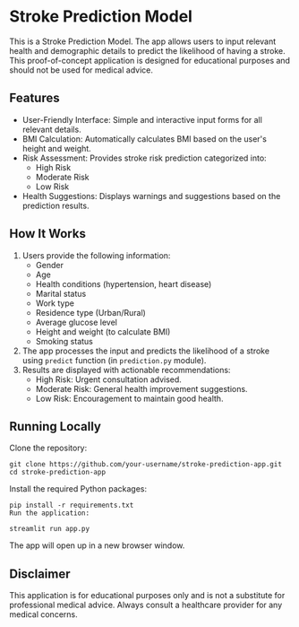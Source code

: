 # Stroke Prediction Model

This is a Stroke Prediction Model. The app allows users to input relevant health and demographic details to predict the likelihood of having a stroke. This proof-of-concept application is designed for educational purposes and should not be used for medical advice. 

## Features
- User-Friendly Interface: Simple and interactive input forms for all relevant details.
- BMI Calculation: Automatically calculates BMI based on the user's height and weight.
- Risk Assessment: Provides stroke risk prediction categorized into:
  - High Risk
  - Moderate Risk
  - Low Risk
- Health Suggestions: Displays warnings and suggestions based on the prediction results.

## How It Works
1. Users provide the following information:
    - Gender
    - Age
    - Health conditions (hypertension, heart disease)
    - Marital status
    - Work type
    - Residence type (Urban/Rural)
    - Average glucose level
    - Height and weight (to calculate BMI)
    - Smoking status
2. The app processes the input and predicts the likelihood of a stroke using `predict` function (in `prediction.py` module).
3. Results are displayed with actionable recommendations:
    - High Risk: Urgent consultation advised.
    - Moderate Risk: General health improvement suggestions.
    - Low Risk: Encouragement to maintain good health.

## Running Locally
Clone the repository:

```
git clone https://github.com/your-username/stroke-prediction-app.git
cd stroke-prediction-app
```

Install the required Python packages:
```
pip install -r requirements.txt
Run the application:
```

```
streamlit run app.py
```

The app will open up in a new browser window.

## Disclaimer
This application is for educational purposes only and is not a substitute for professional medical advice. Always consult a healthcare provider for any medical concerns.
